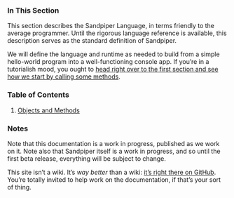 
### In This Section ###

This section describes the Sandpiper Language, in terms friendly to the average programmer. Until the rigorous language reference is available, this description serves as the standard definition of Sandpiper.

We will define the language and runtime as needed to build from a simple hello-world program into a well-functioning console app. If you’re in a tutorialish mood, you ought to [head right over to the first section and see how we start by calling some methods][oam].

### Table of Contents ###

1. [Objects and Methods][oam]

[oam]: /documentation/description/objects-and-methods.html

### Notes ###

Note that this documentation is a work in progress, published as we work on it. Note also that Sandpiper itself is a work in progress, and so until the first beta release, everything will be subject to change.

This site isn’t a wiki. It’s *way better* than a wiki: [it’s right there on GitHub][spgh]. You’re totally invited to help work on the documentation, if that’s your sort of thing.

[spgh]: https://github.com/sandpiper-lang/sandpiper-lang.github.io


